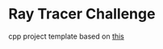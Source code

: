 # Ray Tracer Challenge




cpp  project template based on [this](https://github.com/kigster/cmake-project-template)
